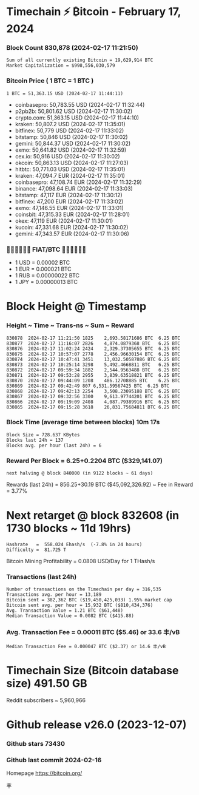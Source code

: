 #  Timechain ⚡ ₿itcoin - February 17, 2024
### Block Count	830,878 (2024-02-17 11:21:50)
    Sum of all currently existing Bitcoin = 19,629,914 BTC
    Market Capitalization = $998,556,030,579
### Bitcoin Price ( 1 BTC = 1 BTC )
	1 BTC = 51,363.15 USD (2024-02-17 11:44:11)
- coinbasepro: 50,783.55 USD (2024-02-17 11:32:44)
- p2pb2b: 50,801.62 USD (2024-02-17 11:30:02)
- crypto.com: 51,363.15 USD (2024-02-17 11:44:10)
- kraken: 50,807.2 USD (2024-02-17 11:35:01)
- bitfinex: 50,779 USD (2024-02-17 11:33:02)
- bitstamp: 50,846 USD (2024-02-17 11:30:02)
- gemini: 50,844.37 USD (2024-02-17 11:30:02)
- exmo: 50,641.82 USD (2024-02-17 11:32:59)
- cex.io: 50,916 USD (2024-02-17 11:30:02)
- okcoin: 50,863.13 USD (2024-02-17 11:27:03)
- hitbtc: 50,771.03 USD (2024-02-17 11:35:01)
- kraken: 47,094.7 EUR (2024-02-17 11:35:01)
- coinbasepro: 47,108.74 EUR (2024-02-17 11:32:29)
- binance: 47,098.64 EUR (2024-02-17 11:33:03)
- bitstamp: 47,117 EUR (2024-02-17 11:30:12)
- bitfinex: 47,200 EUR (2024-02-17 11:33:02)
- exmo: 47,146.55 EUR (2024-02-17 11:33:01)
- coinsbit: 47,315.33 EUR (2024-02-17 11:28:01)
- okex: 47,119 EUR (2024-02-17 11:30:01)
- kucoin: 47,331.68 EUR (2024-02-17 11:30:02)
- gemini: 47,343.57 EUR (2024-02-17 11:30:06)
### 💱💶💵💷💴💱 FIAT/BTC 💱💴💷💵💶💱
- 1 USD = 0.00002 BTC
- 1 EUR = 0.000021 BTC
- 1 RUB = 0.00000022 BTC
- 1 JPY = 0.00000013 BTC
# Block Height @ Timestamp
### Height ~ Time ~ Trans-ns ~ Sum ~ Reward
    830878	2024-02-17 11:21:50	1825	2,693.58171686 BTC	6.25 BTC
    830877	2024-02-17 11:16:07	2826	4,874.0879368 BTC	6.25 BTC
    830876	2024-02-17 11:02:24	2424	2,329.37305655 BTC	6.25 BTC
    830875	2024-02-17 10:57:07	2778	2,456.96630154 BTC	6.25 BTC
    830874	2024-02-17 10:47:41	3451	13,032.50587886 BTC	6.25 BTC
    830873	2024-02-17 10:25:14	3298	5,492.4668811 BTC	6.25 BTC
    830872	2024-02-17 09:59:34	1882	2,544.9563488 BTC	6.25 BTC
    830871	2024-02-17 09:53:28	2955	3,839.63518821 BTC	6.25 BTC
    830870	2024-02-17 09:44:09	1208	486.12708885 BTC	6.25 BTC
    830869	2024-02-17 09:42:49	807	6,531.59567425 BTC	6.25 BTC
    830868	2024-02-17 09:42:13	2254	3,508.23095188 BTC	6.25 BTC
    830867	2024-02-17 09:32:56	3300	9,613.97744201 BTC	6.25 BTC
    830866	2024-02-17 09:19:09	2408	4,087.79389916 BTC	6.25 BTC
    830865	2024-02-17 09:15:28	3618	26,831.75684811 BTC	6.25 BTC
### Block Time (average time between blocks)	10m 17s
    Block Size = 728.637 KBytes
    Blocks last 24h = 137
    Blocks avg. per hour (last 24h) = 6
### Reward Per Block = 6.25+0.2204 BTC ($329,141.07) 
    next halving @ block 840000 (in 9122 blocks ~ 61 days)
Rewards (last 24h) = 856.25+30.19 BTC ($45,092,326.92) ~ Fee in Reward = 3.77%
# Next retarget @ block 832608 (in 1730 blocks ~ 11d 19hrs)
    Hashrate   =  558.024 Ehash/s  (-7.8% in 24 hours)
    Difficulty =  81.725 T
Bitcoin Mining Profitability = 0.0808 USD/Day for 1 THash/s
### Transactions (last 24h)
    Number of transactions on the Timechain per day = 316,535
    Transactions avg. per hour = 13,189
    Bitcoin sent = 382,362 BTC ($19,450,425,033) 1.95% market cap
    Bitcoin sent avg. per hour = 15,932 BTC ($810,434,376)
    Avg. Transaction Value = 1.21 BTC ($61,448)
    Median Transaction Value = 0.0082 BTC ($415.88)
### Avg. Transaction Fee = 0.00011 BTC ($5.46) or 33.6 丰/vB
    Median Transaction Fee = 0.000047 BTC ($2.37) or 14.6 丰/vB
# Timechain Size (Bitcoin database size)	491.50 GB
Reddit subscribers ~ 5,960,966
# Github release	v26.0 (2023-12-07)
### Github stars	73430
### Github last commit	2024-02-16

Homepage	https://bitcoin.org/

丰

